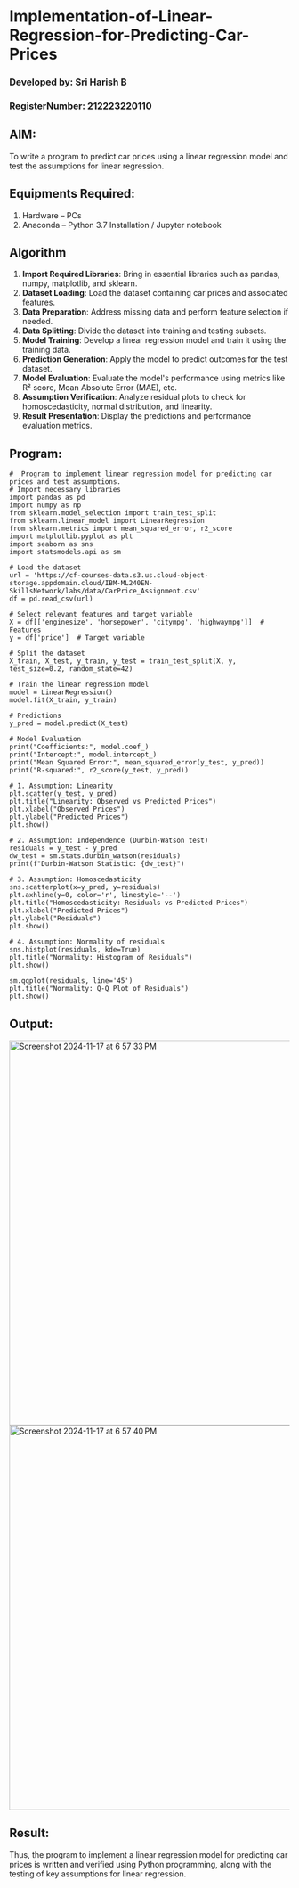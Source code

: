 # Implementation-of-Linear-Regression-for-Predicting-Car-Prices
###  Developed by: Sri Harish B
### RegisterNumber: 212223220110
## AIM:
To write a program to predict car prices using a linear regression model and test the assumptions for linear regression.

## Equipments Required:
1. Hardware – PCs
2. Anaconda – Python 3.7 Installation / Jupyter notebook

## Algorithm
1. **Import Required Libraries**: Bring in essential libraries such as pandas, numpy, matplotlib, and sklearn.  
2. **Dataset Loading**: Load the dataset containing car prices and associated features.  
3. **Data Preparation**: Address missing data and perform feature selection if needed.  
4. **Data Splitting**: Divide the dataset into training and testing subsets.  
5. **Model Training**: Develop a linear regression model and train it using the training data.  
6. **Prediction Generation**: Apply the model to predict outcomes for the test dataset.  
7. **Model Evaluation**: Evaluate the model's performance using metrics like R² score, Mean Absolute Error (MAE), etc.  
8. **Assumption Verification**: Analyze residual plots to check for homoscedasticity, normal distribution, and linearity.  
9. **Result Presentation**: Display the predictions and performance evaluation metrics.  

## Program:
```
#  Program to implement linear regression model for predicting car prices and test assumptions.
# Import necessary libraries
import pandas as pd
import numpy as np
from sklearn.model_selection import train_test_split
from sklearn.linear_model import LinearRegression
from sklearn.metrics import mean_squared_error, r2_score
import matplotlib.pyplot as plt
import seaborn as sns
import statsmodels.api as sm

# Load the dataset
url = 'https://cf-courses-data.s3.us.cloud-object-storage.appdomain.cloud/IBM-ML240EN-SkillsNetwork/labs/data/CarPrice_Assignment.csv'
df = pd.read_csv(url)

# Select relevant features and target variable
X = df[['enginesize', 'horsepower', 'citympg', 'highwaympg']]  # Features
y = df['price']  # Target variable

# Split the dataset
X_train, X_test, y_train, y_test = train_test_split(X, y, test_size=0.2, random_state=42)

# Train the linear regression model
model = LinearRegression()
model.fit(X_train, y_train)

# Predictions
y_pred = model.predict(X_test)

# Model Evaluation
print("Coefficients:", model.coef_)
print("Intercept:", model.intercept_)
print("Mean Squared Error:", mean_squared_error(y_test, y_pred))
print("R-squared:", r2_score(y_test, y_pred))

# 1. Assumption: Linearity
plt.scatter(y_test, y_pred)
plt.title("Linearity: Observed vs Predicted Prices")
plt.xlabel("Observed Prices")
plt.ylabel("Predicted Prices")
plt.show()

# 2. Assumption: Independence (Durbin-Watson test)
residuals = y_test - y_pred
dw_test = sm.stats.durbin_watson(residuals)
print(f"Durbin-Watson Statistic: {dw_test}")

# 3. Assumption: Homoscedasticity
sns.scatterplot(x=y_pred, y=residuals)
plt.axhline(y=0, color='r', linestyle='--')
plt.title("Homoscedasticity: Residuals vs Predicted Prices")
plt.xlabel("Predicted Prices")
plt.ylabel("Residuals")
plt.show()

# 4. Assumption: Normality of residuals
sns.histplot(residuals, kde=True)
plt.title("Normality: Histogram of Residuals")
plt.show()

sm.qqplot(residuals, line='45')
plt.title("Normality: Q-Q Plot of Residuals")
plt.show()
```

## Output:
<img width="691" alt="Screenshot 2024-11-17 at 6 57 33 PM" src="https://github.com/user-attachments/assets/e8edf7da-c7d3-4d8c-b2c1-314573edabfd">
<img width="691" alt="Screenshot 2024-11-17 at 6 57 40 PM" src="https://github.com/user-attachments/assets/8ab707aa-08e0-46bc-9001-53dd2fcc03b0">




## Result:
Thus, the program to implement a linear regression model for predicting car prices is written and verified using Python programming, along with the testing of key assumptions for linear regression.
